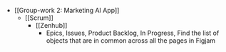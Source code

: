 - [[Group-work 2: Marketing AI App]]
	- [[Scrum]]
		- [[Zenhub]]
			- Epics, Issues, Product Backlog, In Progress,  Find the list of objects that are in common across all the pages in Figjam